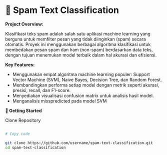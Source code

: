 # 📧 Spam Text Classification

**Project Overview:**

Klasifikasi teks spam adalah salah satu aplikasi machine learning yang berguna untuk memfilter pesan yang tidak diinginkan (spam) secara otomatis. Proyek ini menggunakan berbagai algoritma klasifikasi untuk membedakan pesan spam dan ham (non-spam) berdasarkan data teks, dengan tujuan menemukan model terbaik dalam hal akurasi dan efisiensi.

**Key Features:**
- Menggunakan empat algoritma machine learning populer: Support Vector Machine (SVM), Naive Bayes, Decision Tree, dan Random Forest.
- Membandingkan performa setiap model dengan metrik seperti akurasi, presisi, recall, dan F1-score.
- Menyediakan visualisasi confusion matrix untuk analisis hasil model.
- Menganalisis misspredicted pada model SVM


**🚀 Getting Started**

Clone Repository

```bash

# Copy code

git clone https://github.com/username/spam-text-classification.git
cd spam-text-classification
```
